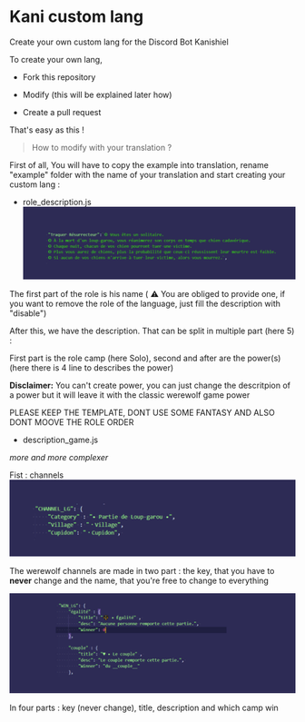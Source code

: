 # Kani custom lang
Create your own custom lang for the Discord Bot Kanishiel

To create your own lang, 

 - Fork this repository
 
 - Modify (this will be explained later how)
 
 - Create a pull request


That's easy as this !



> How to modify with your translation ? 

First of all, 
You will have to copy the example into translation, rename "example" folder with the name of your translation and start creating your custom lang :


 - role_description.js
![Role Example](docs/roleexample.png)

The first part of the role is his name ( ⚠️ You are obliged to provide one, if you want to remove the role of the language, just fill the description with "disable")

After this, we have the description. That can be split in multiple part (here 5) :

First part is the role camp (here Solo), second and after are the power(s) (here there is 4 line to describes the power)

**Disclaimer:** You can't create power, you can just change the descritpion of a power but it will leave it with the classic werewolf game power

PLEASE KEEP THE TEMPLATE, DONT USE SOME FANTASY AND ALSO DONT MOOVE THE ROLE ORDER

 - description_game.js
 
*more and more complexer*

Fist : channels
![Channel Example](docs/channelexample.png)

The werewolf channels are made in two part : the key, that you have to **never** change and the name, that you're free to change to everything

![Win Example](docs/winexample.png)

In four parts : key (never change), title, description and which camp win

